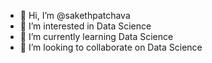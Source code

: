 - 👋 Hi, I’m @sakethpatchava
- 👀 I’m interested in Data Science
- 🌱 I’m currently learning Data Science
- 💞️ I’m looking to collaborate on Data Science

<!---
sakethpatchava/sakethpatchava is a ✨ special ✨ repository because its `README.md` (this file) appears on your GitHub profile.
You can click the Preview link to take a look at your changes.
--->
